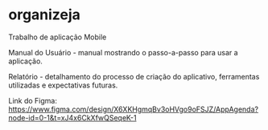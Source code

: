 # organizeja
Trabalho de aplicação Mobile

Manual do Usuário - manual mostrando o passo-a-passo para usar a aplicação.

Relatório - detalhamento do processo de criação do aplicativo, ferramentas utilizadas e expectativas futuras.

Link do Figma: https://www.figma.com/design/X6XKHgmqBv3oHVgo9oFSJZ/AppAgenda?node-id=0-1&t=xJ4x6CkXfwQSeqeK-1

